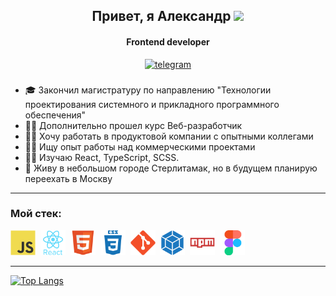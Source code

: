 <div id="header" align="center">
  <h2>
    Привет, я Александр
    <img src="https://media.giphy.com/media/hvRJCLFzcasrR4ia7z/giphy.gif" width="30px"/>
  </h2>
  <h4> Frontend developer </h4>
  <a href="t.me/qqbrk">
    <img src="https://img.shields.io/badge/Telegram-blue?style=for-the-badge?logo=telegram&logoColor=white" alt="telegram">
  </a>
</div>

### 

  
* 🎓 Закончил магистратуру по направлению "Технологии проектирования системного и прикладного программного обеспечения"
* 👨‍🎓 Дополнительно прошел курс Веб-разработчик
* 👨‍💼 Хочу работать в продуктовой компании с опытными коллегами
* 👨‍💻 Ищу опыт работы над коммерческими проектами
* 🏃‍♂️ Изучаю React, TypeScript, SCSS.
* 🛫 Живу в небольшом городе Стерлитамак, но в будущем планирую переехать в Москву
  
---
  
### Мой стек:

<div>
  <img src="https://github.com/devicons/devicon/blob/master/icons/javascript/javascript-original.svg" title="JavaScript" alt="JavaScript" width="40"/>&nbsp;
  <img src="https://github.com/devicons/devicon/blob/master/icons/react/react-original-wordmark.svg" title="React" alt="React" width="40" height="40"/>&nbsp;
  <img src="https://github.com/devicons/devicon/blob/master/icons/html5/html5-original.svg" title="HTML5" alt="HTML" width="40" height="40"/>&nbsp;
  <img src="https://github.com/devicons/devicon/blob/master/icons/css3/css3-plain-wordmark.svg"  title="CSS3" alt="CSS" width="40" height="40"/>&nbsp;
  <img src="https://github.com/devicons/devicon/blob/master/icons/git/git-plain.svg" title="Git" alt="Git" width="40" height="40"/>&nbsp;
  <img src="https://github.com/devicons/devicon/blob/master/icons/webpack/webpack-plain.svg" title="webpack" alt="webpack" width="40" height="40"/>&nbsp;
  <img src="https://github.com/devicons/devicon/blob/master/icons/npm/npm-original-wordmark.svg" title="npm" alt="npm" width="40" height="40"/>&nbsp;
  <img src="https://github.com/devicons/devicon/blob/master/icons/figma/figma-original.svg" title="Figma" alt="Figma" width="40" height="40"/>&nbsp;
</div>
  
---  


 [![Top Langs](https://github-readme-stats.vercel.app/api/top-langs/?username=kubryak&layout=compact)](https://github.com/kubryak/github-readme-stats)





